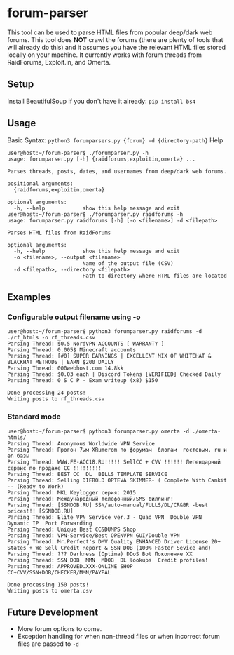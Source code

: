 # forum-parser
This tool can be used to parse HTML files from popular deep/dark web forums. This tool does **NOT** crawl the forums (there are plenty of tools that will already do this) and it assumes you have the relevant HTML files stored locally on your machine. It currently works with forum threads from RaidForums, Exploit.in, and Omerta. 

## Setup
Install BeautifulSoup if you don't have it already: `pip install bs4`

## Usage
Basic Syntax:
`python3 forumparsers.py {forum} -d {directory-path}`
Help
```
user@host:~/forum-parser$ ./forumparser.py -h
usage: forumparser.py [-h] {raidforums,exploitin,omerta} ...

Parses threads, posts, dates, and usernames from deep/dark web forums.

positional arguments:
  {raidforums,exploitin,omerta}

optional arguments:
  -h, --help            show this help message and exit
user@host:~/forum-parser$ ./forumparser.py raidforums -h
usage: forumparser.py raidforums [-h] [-o <filename>] -d <filepath>

Parses HTML files from RaidForums

optional arguments:
  -h, --help            show this help message and exit
  -o <filename>, --output <filename>
                        Name of the output file (CSV)
  -d <filepath>, --directory <filepath>
                        Path to directory where HTML files are located

```

## Examples

### Configurable output filename using -o
```
user@host:~/forum-parser$ python3 forumparser.py raidforums -d ./rf_htmls -o rf_threads.csv
Parsing Thread: $0.5 NordVPN ACCOUNTS [ WARRANTY ]
Parsing Thread: 0.005$ Minecraft accounts
Parsing Thread: [#0] SUPER EARNINGS | EXCELLENT MIX OF WHITEHAT & BLACKHAT METHODS | EARN $200 DAILY
Parsing Thread: 000webhost.com 14.8kk
Parsing Thread: $0.03 each | Discord Tokens [VERIFIED] Checked Daily
Parsing Thread: 0 S C P - Exam writeup (x8) $150

Done processing 24 posts!
Writing posts to rf_threads.csv
```
### Standard mode
```
user@host:~/forum-parser$ python3 forumparser.py omerta -d ./omerta-htmls/
Parsing Thread: Anonymous Worldwide VPN Service
Parsing Thread: Прогон 7ым XRumerоm по форумам  блогам  гостевым. ru и en базы
Parsing Thread: WWW.FE-ACC18.RU!!!!! SellCC + CVV !!!!!! Легендарный сервис по продаже СС !!!!!!!!!
Parsing Thread: BEST CC  DL  BILLS TEMPLATE SERVICE
Parsing Thread: Selling DIEBOLD OPTEVA SKIMMER- ( Complete With Camkit -- (Ready to Work)
Parsing Thread: MKL Keylogger серия: 2015
Parsing Thread: Международный телефонный/SMS биллинг!
Parsing Thread: [SSNDOB.RU] SSN/auto-manual/FULLS/DL/CR&BR -best prices!!! [SSNDOB.RU]
Parsing Thread: Elite VPN Service ver.3 - Quad VPN  Double VPN  Dynamic IP  Port Forwarding
Parsing Thread: Unique Best CC&DUMPS Shop
Parsing Thread: VPN-Service/Best OPENVPN GUI/Double VPN
Parsing Thread: Mr.Perfect's DMV Quality ENHANCED Driver License 20+ States + We Sell Credit Report & SSN DOB (100% Faster Sevice and)
Parsing Thread: ??? Darkness (Optima) DDoS Bot Поколение XX
Parsing Thread: SSN DOB  MMN  MDOB  DL lookups  Credit profiles!
Parsing Thread: APPROVED.XXX-ONLINE SHOP CC+CVV/SSN+DOB/CHECKER/MMN/PAYPAL

Done processing 150 posts!
Writing posts to omerta.csv
```
## Future Development
- More forum options to come.
- Exception handling for when non-thread files or when incorrect forum files are passed to `-d `
